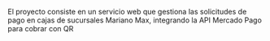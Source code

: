 El proyecto consiste en un servicio web que gestiona las solicitudes de pago en cajas de sucursales Mariano Max, integrando la API Mercado Pago para cobrar con QR
